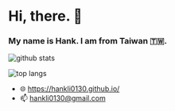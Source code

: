 # Hi, there. 👋 

### My name is Hank. I am from Taiwan 🇹🇼.

![github stats](https://github-readme-stats.vercel.app/api?username=hankli0130&theme=github_dark&show_icons=true)

![top langs](https://github-readme-stats.vercel.app/api/top-langs/?username=hankli0130&theme=github_dark&layout=compact)

- 🌐 https://hankli0130.github.io/
- 📫 hankli0130@gmail.com
